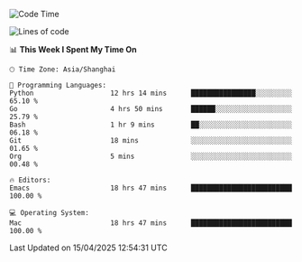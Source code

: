 <!--START_SECTION:waka-->
![Code Time](http://img.shields.io/badge/Code%20Time-2%2C641%20hrs%2033%20mins-blue)

![Lines of code](https://img.shields.io/badge/From%20Hello%20World%20I%27ve%20Written-335.3%20thousand%20lines%20of%20code-blue)

📊 **This Week I Spent My Time On** 

```text
🕑︎ Time Zone: Asia/Shanghai

💬 Programming Languages: 
Python                   12 hrs 14 mins      ████████████████░░░░░░░░░   65.10 % 
Go                       4 hrs 50 mins       ██████░░░░░░░░░░░░░░░░░░░   25.79 % 
Bash                     1 hr 9 mins         ██░░░░░░░░░░░░░░░░░░░░░░░   06.18 % 
Git                      18 mins             ░░░░░░░░░░░░░░░░░░░░░░░░░   01.65 % 
Org                      5 mins              ░░░░░░░░░░░░░░░░░░░░░░░░░   00.48 % 

🔥 Editors: 
Emacs                    18 hrs 47 mins      █████████████████████████   100.00 % 

💻 Operating System: 
Mac                      18 hrs 47 mins      █████████████████████████   100.00 % 
```


 Last Updated on 15/04/2025 12:54:31 UTC
<!--END_SECTION:waka-->
